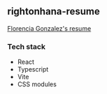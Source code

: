 ## rightonhana-resume

[Florencia Gonzalez's resume](https://rightonhana.github.io/rightonhana-resume/)

### Tech stack
- React
- Typescript
- Vite
- CSS modules
